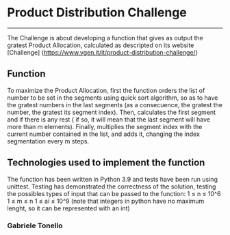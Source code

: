 # Product Distribution Challenge
***

The Challenge is about developing a function that gives as output the gratest Product Allocation, calculated as descripted 
on its website [Challenge] (https://www.vgen.it/it/product-distribution-challenge/)

## Function
To maximize the Product Allocation, first the function orders the list of number to be set in the segments using quick sort algorithm, so as to have the gratest numbers in the last segments (as a consecuence, the gratest the number, the gratest its segment index). Then, calculates the first segment and if there is any rest ( if so, it will mean that the last segment will have more than m elements). Finally, multiplies the segment index with the current number contained in the list, and adds it, changing the index segmentation every m steps.


## Technologies used to implement the function

The function has been written in Python 3.9 and tests have been run using unittest.
Testing has demonstrated the correctness of the solution, testing the possibles types of input that can be passed to the function:
1 ≤ n ≤ 10^6
1 ≤ m ≤ n
1 ≤ ai ≤ 10^9  (note that integers in python have no maximum lenght, so it can be represented with an int)

### Gabriele Tonello
